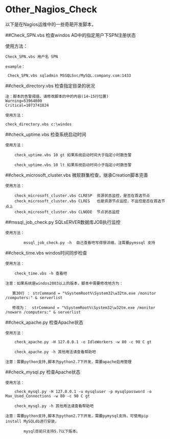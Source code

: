 # Other_Nagios_Check

以下是在Nagios运维中的一些奇葩开发脚本，

##Check_SPN.vbs   检查windos AD中的指定用户下SPN注册状态

使用方法：

    Check_SPN.vbs 用户名 SPN
    
    example：
     
     Check_SPN.vbs sqladmin MSSQLSvc/MySQL.company.com:1433

	 
##check_directory.vbs  检查指定目录的状况
	
	注：脚本的告警阈值，请修改脚本的中的内容(14~15行位置)
	Warning=53964800
	Critical=1073741824
	
	使用方法：
	       
	check_directory.vbs c:\windos
	
	
	
	
##check_uptime.vbs   检查系统启动时间

	使用方法：
	
		check_uptime.vbs 10 gt 如果系统启动时间大于指定小时数告警
		
		check_uptime.vbs 10 lt 如果系统启动时间小于指定小时数告警
		
		
		
##check_microsoft_cluster.vbs   微软群集检查，继承Creation脚本完善

	使用方法：
	
		check_microsoft_cluster.vbs CLRESP  资源状态监控，是否在首选节点
		check_microsoft_cluster.vbs CLRES   也是资源节点监控，不监控是否在首选节点上
		check_microsoft_cluster.vbs	CLNODE  节点状态监控
		
		
##mssql_job_check.py   SQLsERVER数据库JOB执行监控

	使用方法：
	
			mssql_job_check.py -h  自己查看吧写得很详细，注需要pymssql 支持
			

##check_time.vbs  windos时间同步检查


	使用方法：
	
		check_time.vbs -h 查看吧
		
	注意：如果系统是windos2003以上的版本，脚本中需要修改地方为：
	   
	   第30行 ： strCommand = "%SystemRoot%\System32\w32tm.exe /monitor /computers:" & serverlist
	   
	   修改为：  strCommand = "%SystemRoot%\System32\w32tm.exe /monitor /nowarn /computers:" & serverlist
	
##check_apache.py  检查Apache状态

	使用方法：
		
		check_apache.py -H 127.0.0.1 -o IdleWorkers -w 80 -c 90 C gt
	
		check_apache.py -h 其他用法请查看帮助吧
		
	注意：需要python支持,脚本为python2.7下开发，需要apache启用管理
	
	
##check_mysql.py  检查Apache状态

	使用方法：
		
		check_mysql.py -H 127.0.0.1 -u mysqluser -p mysqlpassword -o Max_Used_Connections -w 80 -c 90 C gt
	
		check_mysql.py -h 其他用法请查看帮助吧
		
	注意：需要python支持,脚本为python2.7下开发，需要pymysql支持，可使用pip install MySQLdb进行安装，
	
			mysql目前只支持5.7以下版本。
	
	    
		